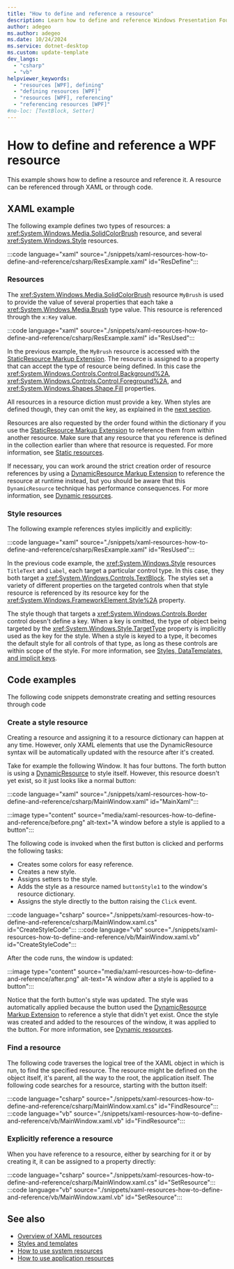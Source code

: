 ```yaml
---
title: "How to define and reference a resource"
description: Learn how to define and reference Windows Presentation Foundation (WPF) resources through XAML and code.
author: adegeo
ms.author: adegeo
ms.date: 10/24/2024
ms.service: dotnet-desktop
ms.custom: update-template
dev_langs:
  - "csharp"
  - "vb"
helpviewer_keywords:
  - "resources [WPF], defining"
  - "defining resources [WPF]"
  - "resources [WPF], referencing"
  - "referencing resources [WPF]"
#no-loc: [TextBlock, Setter]
---
```


# How to define and reference a WPF resource

This example shows how to define a resource and reference it. A resource can be referenced through XAML or through code.

## XAML example

The following example defines two types of resources: a <xref:System.Windows.Media.SolidColorBrush> resource, and several <xref:System.Windows.Style> resources.

:::code language="xaml" source="./snippets/xaml-resources-how-to-define-and-reference/csharp/ResExample.xaml" id="ResDefine":::

### Resources

The <xref:System.Windows.Media.SolidColorBrush> resource `MyBrush` is used to provide the value of several properties that each take a <xref:System.Windows.Media.Brush> type value. This resource is referenced through the `x:Key` value.

:::code language="xaml" source="./snippets/xaml-resources-how-to-define-and-reference/csharp/ResExample.xaml" id="ResUsed":::

In the previous example, the `MyBrush` resource is accessed with the [StaticResource Markup Extension](../advanced/staticresource-markup-extension.md). The resource is assigned to a property that can accept the type of resource being defined. In this case the <xref:System.Windows.Controls.Control.Background%2A>, <xref:System.Windows.Controls.Control.Foreground%2A>, and <xref:System.Windows.Shapes.Shape.Fill> properties.

All resources in a resource diction must provide a key. When styles are defined though, they can omit the key, as explained in the [next section](#style-resources).

Resources are also requested by the order found within the dictionary if you use the [StaticResource Markup Extension](../advanced/staticresource-markup-extension.md) to reference them from within another resource. Make sure that any resource that you reference is defined in the collection earlier than where that resource is requested. For more information, see [Static resources](xaml-resources-overview.md#static-resources).

If necessary, you can work around the strict creation order of resource references by using a [DynamicResource Markup Extension](../advanced/dynamicresource-markup-extension.md) to reference the resource at runtime instead, but you should be aware that this `DynamicResource` technique has performance consequences. For more information, see [Dynamic resources](xaml-resources-overview.md#dynamic-resources).

### Style resources

The following example references styles implicitly and explicitly:

:::code language="xaml" source="./snippets/xaml-resources-how-to-define-and-reference/csharp/ResExample.xaml" id="ResUsed":::

In the previous code example, the <xref:System.Windows.Style> resources `TitleText` and `Label`, each target a particular control type. In this case, they both target a <xref:System.Windows.Controls.TextBlock>. The styles set a variety of different properties on the targeted controls when that style resource is referenced by its resource key for the <xref:System.Windows.FrameworkElement.Style%2A> property.

The style though that targets a <xref:System.Windows.Controls.Border> control doesn't define a key. When a key is omitted, the type of object being targeted by the <xref:System.Windows.Style.TargetType> property is implicitly used as the key for the style. When a style is keyed to a type, it becomes the default style for all controls of that type, as long as these controls are within scope of the style. For more information, see [Styles, DataTemplates, and implicit keys](xaml-resources-overview.md#styles-datatemplates-and-implicit-keys).

## Code examples

The following code snippets demonstrate creating and setting resources through code

### Create a style resource

Creating a resource and assigning it to a resource dictionary can happen at any time. However, only XAML elements that use the DynamicResource syntax will be automatically updated with the resource after it's created.

Take for example the following Window. It has four buttons. The forth button is using a [DynamicResource](xaml-resources-overview.md#dynamic-resources) to style itself. However, this resource doesn't yet exist, so it just looks like a normal button:

:::code language="xaml" source="./snippets/xaml-resources-how-to-define-and-reference/csharp/MainWindow.xaml" id="MainXaml":::

:::image type="content" source="media/xaml-resources-how-to-define-and-reference/before.png" alt-text="A window before a style is applied to a button":::

The following code is invoked when the first button is clicked and performs the following tasks:

- Creates some colors for easy reference.
- Creates a new style.
- Assigns setters to the style.
- Adds the style as a resource named `buttonStyle1` to the window's resource dictionary.
- Assigns the style directly to the button raising the `Click` event.

:::code language="csharp" source="./snippets/xaml-resources-how-to-define-and-reference/csharp/MainWindow.xaml.cs" id="CreateStyleCode":::
:::code language="vb" source="./snippets/xaml-resources-how-to-define-and-reference/vb/MainWindow.xaml.vb" id="CreateStyleCode":::

After the code runs, the window is updated:

:::image type="content" source="media/xaml-resources-how-to-define-and-reference/after.png" alt-text="A window after a style is applied to a button":::

Notice that the forth button's style was updated. The style was automatically applied because the button used the [DynamicResource Markup Extension](../advanced/dynamicresource-markup-extension.md) to reference a style that didn't yet exist. Once the style was created and added to the resources of the window, it was applied to the button. For more information, see [Dynamic resources](xaml-resources-overview.md#dynamic-resources).

### Find a resource

The following code traverses the logical tree of the XAML object in which is run, to find the specified resource. The resource might be defined on the object itself, it's parent, all the way to the root, the application itself. The following code searches for a resource, starting with the button itself:

:::code language="csharp" source="./snippets/xaml-resources-how-to-define-and-reference/csharp/MainWindow.xaml.cs" id="FindResource":::
:::code language="vb" source="./snippets/xaml-resources-how-to-define-and-reference/vb/MainWindow.xaml.vb" id="FindResource":::

### Explicitly reference a resource

When you have reference to a resource, either by searching for it or by creating it, it can be assigned to a property directly:

:::code language="csharp" source="./snippets/xaml-resources-how-to-define-and-reference/csharp/MainWindow.xaml.cs" id="SetResource":::
:::code language="vb" source="./snippets/xaml-resources-how-to-define-and-reference/vb/MainWindow.xaml.vb" id="SetResource":::

## See also

- [Overview of XAML resources](xaml-resources-overview.md)
- [Styles and templates](../controls/styles-templates-overview.md)
- [How to use system resources](xaml-resources-how-to-use-system.md)
- [How to use application resources](xaml-resources-how-to-use-application.md)
